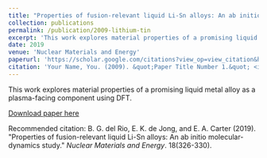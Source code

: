 ```yaml
---
title: "Properties of fusion-relevant liquid Li-Sn alloys: An ab initio molecular-dynamics study"
collection: publications
permalink: /publication/2009-lithium-tin
excerpt: 'This work explores material properties of a promising liquid metal alloy as a plasma-facing component using DFT.'
date: 2019
venue: 'Nuclear Materials and Energy'
paperurl: 'https://scholar.google.com/citations?view_op=view_citation&hl=en&user=GlyGmh8AAAAJ&sortby=pubdate&authuser=1&citation_for_view=GlyGmh8AAAAJ:u5HHmVD_uO8C'
citation: 'Your Name, You. (2009). &quot;Paper Title Number 1.&quot; <i>Journal 1</i>. 1(1).'
---
```

This work explores material properties of a promising liquid metal alloy as a plasma-facing component using DFT.

[Download paper here](http://edejong-caltech.github.io/files/2019-lithium-tin.pdf)

Recommended citation: B. G. del Rio, E. K. de Jong, and E. A. Carter (2019). "Properties of fusion-relevant liquid Li-Sn alloys: An ab initio molecular-dynamics study." <i>Nuclear Materials and Energy</i>. 18(326-330).